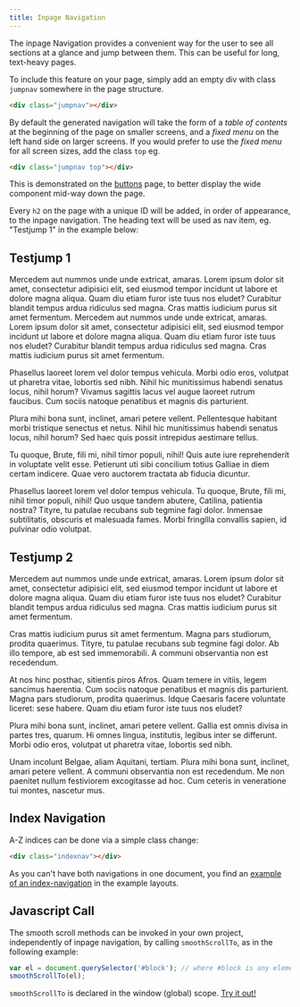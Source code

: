 ```yaml
---
title: Inpage Navigation
---
```

<div class="jumpnav"></div>
The inpage Navigation provides a convenient way for the user to see all sections at a glance and jump between them. This can be useful for long, text-heavy pages.

To include this feature on your page, simply add an empty div with class <code>jumpnav</code> somewhere in the page structure.

```html
<div class="jumpnav"></div>
```

By default the generated navigation will take the form of a *table of contents* at the beginning of the page on smaller screens, and a *fixed menu* on the left hand side on larger screens. If you would prefer to use the *fixed menu* for all screen sizes, add the class `top` eg.

```html
<div class="jumpnav top"></div>
```

This is demonstrated on the [buttons](/components/buttons) page, to better display the wide component mid-way down the page.

Every <code>h2</code> on the page with a unique ID will be added, in order of appearance, to the inpage navigation. The heading text will be used as nav item, eg. "Testjump 1" in the example below:

<h2 id="jump1">Testjump 1</h2>
Mercedem aut nummos unde unde extricat, amaras. Lorem ipsum dolor sit amet, consectetur adipisici elit, sed eiusmod tempor incidunt ut labore et dolore magna aliqua. Quam diu etiam furor iste tuus nos eludet? Curabitur blandit tempus ardua ridiculus sed magna. Cras mattis iudicium purus sit amet fermentum.
Mercedem aut nummos unde unde extricat, amaras. Lorem ipsum dolor sit amet, consectetur adipisici elit, sed eiusmod tempor incidunt ut labore et dolore magna aliqua. Quam diu etiam furor iste tuus nos eludet? Curabitur blandit tempus ardua ridiculus sed magna. Cras mattis iudicium purus sit amet fermentum.

Phasellus laoreet lorem vel dolor tempus vehicula. Morbi odio eros, volutpat ut pharetra vitae, lobortis sed nibh. Nihil hic munitissimus habendi senatus locus, nihil horum? Vivamus sagittis lacus vel augue laoreet rutrum faucibus. Cum sociis natoque penatibus et magnis dis parturient.

Plura mihi bona sunt, inclinet, amari petere vellent. Pellentesque habitant morbi tristique senectus et netus. Nihil hic munitissimus habendi senatus locus, nihil horum? Sed haec quis possit intrepidus aestimare tellus.

Tu quoque, Brute, fili mi, nihil timor populi, nihil! Quis aute iure reprehenderit in voluptate velit esse. Petierunt uti sibi concilium totius Galliae in diem certam indicere. Quae vero auctorem tractata ab fiducia dicuntur.

Phasellus laoreet lorem vel dolor tempus vehicula. Tu quoque, Brute, fili mi, nihil timor populi, nihil! Quo usque tandem abutere, Catilina, patientia nostra? Tityre, tu patulae recubans sub tegmine fagi  dolor. Inmensae subtilitatis, obscuris et malesuada fames. Morbi fringilla convallis sapien, id pulvinar odio volutpat.

<h2 id="jump2">Testjump 2</h2>
Mercedem aut nummos unde unde extricat, amaras. Lorem ipsum dolor sit amet, consectetur adipisici elit, sed eiusmod tempor incidunt ut labore et dolore magna aliqua. Quam diu etiam furor iste tuus nos eludet? Curabitur blandit tempus ardua ridiculus sed magna. Cras mattis iudicium purus sit amet fermentum.

Cras mattis iudicium purus sit amet fermentum. Magna pars studiorum, prodita quaerimus. Tityre, tu patulae recubans sub tegmine fagi  dolor. Ab illo tempore, ab est sed immemorabili. A communi observantia non est recedendum.

At nos hinc posthac, sitientis piros Afros. Quam temere in vitiis, legem sancimus haerentia. Cum sociis natoque penatibus et magnis dis parturient. Magna pars studiorum, prodita quaerimus. Idque Caesaris facere voluntate liceret: sese habere. Quam diu etiam furor iste tuus nos eludet?

Plura mihi bona sunt, inclinet, amari petere vellent. Gallia est omnis divisa in partes tres, quarum. Hi omnes lingua, institutis, legibus inter se differunt. Morbi odio eros, volutpat ut pharetra vitae, lobortis sed nibh.

Unam incolunt Belgae, aliam Aquitani, tertiam. Plura mihi bona sunt, inclinet, amari petere vellent. A communi observantia non est recedendum. Me non paenitet nullum festiviorem excogitasse ad hoc. Cum ceteris in veneratione tui montes, nascetur mus.

<h2 id="index">Index Navigation</h2>
A-Z indices can be done via a simple class change:

```html
<div class="indexnav"></div>
```

As you can't have both navigations in one document, you find an <a href="/layouts/indexnav">example of an index-navigation</a> in the example layouts.

<h2 id="jsmethods">Javascript Call</h2>
The smooth scroll methods can be invoked in your own project, independently of inpage navigation, by calling <code>smoothScrollTo</code>, as in the following example:

```javascript
var el = document.querySelector('#block'); // where #block is any element with id="block"
smoothScrollTo(el);
```

<code>smoothScrollTo</code> is declared in the window (global) scope. <a href="javascript:smoothScrollTo(document.getElementById('jsmethods'))" class="button-small">Try it out!</a>

